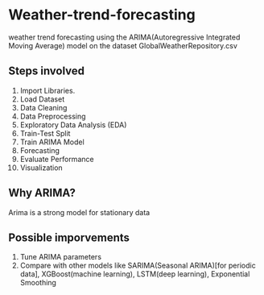 # Weather-trend-forecasting
weather trend forecasting using the ARIMA(Autoregressive Integrated Moving Average) model on the dataset GlobalWeatherRepository.csv

## Steps involved
1. Import Libraries.
2. Load Dataset
3. Data Cleaning
4. Data Preprocessing
5. Exploratory Data Analysis (EDA)
6. Train-Test Split
7. Train ARIMA Model
8. Forecasting
9. Evaluate Performance
10. Visualization

## Why ARIMA?
Arima is a strong model for stationary data

## Possible imporvements
1. Tune ARIMA parameters
2. Compare with other models like SARIMA(Seasonal ARIMA)[for periodic data], XGBoost(machine learning), LSTM(deep learning), Exponential Smoothing
